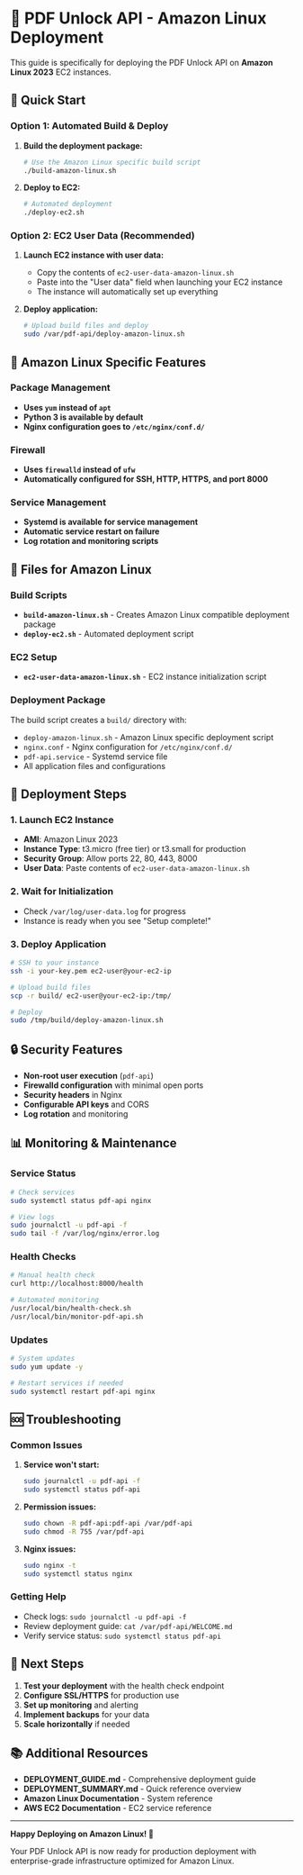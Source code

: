 # 🚀 PDF Unlock API - Amazon Linux Deployment

This guide is specifically for deploying the PDF Unlock API on **Amazon Linux 2023** EC2 instances.

## 🎯 Quick Start

### Option 1: Automated Build & Deploy

1. **Build the deployment package:**

   ```bash
   # Use the Amazon Linux specific build script
   ./build-amazon-linux.sh
   ```

2. **Deploy to EC2:**
   ```bash
   # Automated deployment
   ./deploy-ec2.sh
   ```

### Option 2: EC2 User Data (Recommended)

1. **Launch EC2 instance with user data:**

   - Copy the contents of `ec2-user-data-amazon-linux.sh`
   - Paste into the "User data" field when launching your EC2 instance
   - The instance will automatically set up everything

2. **Deploy application:**
   ```bash
   # Upload build files and deploy
   sudo /var/pdf-api/deploy-amazon-linux.sh
   ```

## 🔧 Amazon Linux Specific Features

### Package Management

- **Uses `yum` instead of `apt`**
- **Python 3 is available by default**
- **Nginx configuration goes to `/etc/nginx/conf.d/`**

### Firewall

- **Uses `firewalld` instead of `ufw`**
- **Automatically configured for SSH, HTTP, HTTPS, and port 8000**

### Service Management

- **Systemd is available for service management**
- **Automatic service restart on failure**
- **Log rotation and monitoring scripts**

## 📁 Files for Amazon Linux

### Build Scripts

- **`build-amazon-linux.sh`** - Creates Amazon Linux compatible deployment package
- **`deploy-ec2.sh`** - Automated deployment script

### EC2 Setup

- **`ec2-user-data-amazon-linux.sh`** - EC2 instance initialization script

### Deployment Package

The build script creates a `build/` directory with:

- `deploy-amazon-linux.sh` - Amazon Linux specific deployment script
- `nginx.conf` - Nginx configuration for `/etc/nginx/conf.d/`
- `pdf-api.service` - Systemd service file
- All application files and configurations

## 🚀 Deployment Steps

### 1. Launch EC2 Instance

- **AMI**: Amazon Linux 2023
- **Instance Type**: t3.micro (free tier) or t3.small for production
- **Security Group**: Allow ports 22, 80, 443, 8000
- **User Data**: Paste contents of `ec2-user-data-amazon-linux.sh`

### 2. Wait for Initialization

- Check `/var/log/user-data.log` for progress
- Instance is ready when you see "Setup complete!"

### 3. Deploy Application

```bash
# SSH to your instance
ssh -i your-key.pem ec2-user@your-ec2-ip

# Upload build files
scp -r build/ ec2-user@your-ec2-ip:/tmp/

# Deploy
sudo /tmp/build/deploy-amazon-linux.sh
```

## 🔒 Security Features

- **Non-root user execution** (`pdf-api`)
- **Firewalld configuration** with minimal open ports
- **Security headers** in Nginx
- **Configurable API keys** and CORS
- **Log rotation** and monitoring

## 📊 Monitoring & Maintenance

### Service Status

```bash
# Check services
sudo systemctl status pdf-api nginx

# View logs
sudo journalctl -u pdf-api -f
sudo tail -f /var/log/nginx/error.log
```

### Health Checks

```bash
# Manual health check
curl http://localhost:8000/health

# Automated monitoring
/usr/local/bin/health-check.sh
/usr/local/bin/monitor-pdf-api.sh
```

### Updates

```bash
# System updates
sudo yum update -y

# Restart services if needed
sudo systemctl restart pdf-api nginx
```

## 🆘 Troubleshooting

### Common Issues

1. **Service won't start:**

   ```bash
   sudo journalctl -u pdf-api -f
   sudo systemctl status pdf-api
   ```

2. **Permission issues:**

   ```bash
   sudo chown -R pdf-api:pdf-api /var/pdf-api
   sudo chmod -R 755 /var/pdf-api
   ```

3. **Nginx issues:**
   ```bash
   sudo nginx -t
   sudo systemctl status nginx
   ```

### Getting Help

- Check logs: `sudo journalctl -u pdf-api -f`
- Review deployment guide: `cat /var/pdf-api/WELCOME.md`
- Verify service status: `sudo systemctl status pdf-api`

## 🎉 Next Steps

1. **Test your deployment** with the health check endpoint
2. **Configure SSL/HTTPS** for production use
3. **Set up monitoring** and alerting
4. **Implement backups** for your data
5. **Scale horizontally** if needed

## 📚 Additional Resources

- **DEPLOYMENT_GUIDE.md** - Comprehensive deployment guide
- **DEPLOYMENT_SUMMARY.md** - Quick reference overview
- **Amazon Linux Documentation** - System reference
- **AWS EC2 Documentation** - EC2 service reference

---

**Happy Deploying on Amazon Linux! 🚀**

Your PDF Unlock API is now ready for production deployment with enterprise-grade infrastructure optimized for Amazon Linux.
